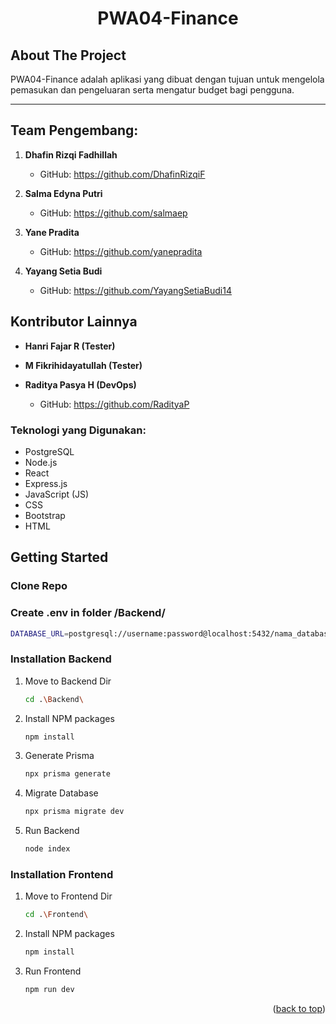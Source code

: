 <div align="center">
  <h1 align="center">PWA04-Finance</h1>
</div>

<!-- ABOUT THE PROJECT -->
## About The Project
PWA04-Finance adalah aplikasi yang dibuat dengan tujuan untuk mengelola pemasukan dan pengeluaran serta mengatur budget bagi pengguna.

<hr/>

## Team Pengembang:

1. **Dhafin Rizqi Fadhillah**
   - GitHub: https://github.com/DhafinRizqiF

2. **Salma Edyna Putri**

   - GitHub: https://github.com/salmaep

3. **Yane Pradita**
   - GitHub: https://github.com/yanepradita

4. **Yayang Setia Budi**
   - GitHub: https://github.com/YayangSetiaBudi14
  
## Kontributor Lainnya

- **Hanri Fajar R (Tester)**
- **M Fikrihidayatullah (Tester)**

- **Raditya Pasya H (DevOps)**
  - GitHub: https://github.com/RadityaP

### Teknologi yang Digunakan:

- PostgreSQL
- Node.js
- React
- Express.js
- JavaScript (JS)
- CSS
- Bootstrap
- HTML

<!-- GETTING STARTED -->
## Getting Started
### Clone Repo
### Create .env in folder /Backend/
  ```sh
  DATABASE_URL=postgresql://username:password@localhost:5432/nama_database?schema=public
  ```

### Installation Backend
1. Move to Backend Dir
   ```sh
   cd .\Backend\
   ```
2. Install NPM packages
   ```sh
   npm install
   ```
3. Generate Prisma
   ```sh
   npx prisma generate
   ```
4. Migrate Database
      ```sh
   npx prisma migrate dev 
   ```
5. Run Backend
   ```sh
   node index
   ```
   

### Installation Frontend
1. Move to Frontend Dir
   ```sh
   cd .\Frontend\
   ```
2. Install NPM packages
   ```sh
   npm install
   ```
3. Run Frontend
   ```sh
   npm run dev
   ```

<p align="right">(<a href="#readme-top">back to top</a>)</p>





